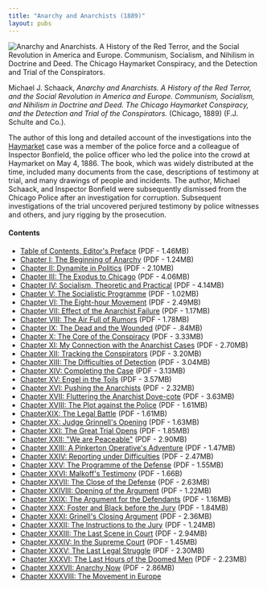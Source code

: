 ```yaml
---
title: "Anarchy and Anarchists (1889)"
layout: pubs
---
```


![Anarchy and Anarchists. A History of the Red Terror, and the Social Revolution in America and Europe. Communism, Socialism, and Nihilism in Doctrine and Deed. The Chicago Haymarket Conspiracy, and the Detection and Trial of the Conspirators.](/img/pub/anarchy/HaymarketAnarchist.jpg)

Michael J. Schaack, _Anarchy and Anarchists. A History of the Red Terror, and the Social Revolution in America and Europe. Communism, Socialism, and Nihilism in Doctrine and Deed. The Chicago Haymarket Conspiracy, and the Detection and Trial of the Conspirators._ (Chicago, 1889) (F.J. Schulte and Co.).

The author of this long and detailed account of the investigations into the [Haymarket](/historical/movements/haymarket/) case was a member of the police force and a colleague of Inspector Bonfield, the police officer who led the police into the crowd at Haymarket on May 4, 1886. The book, which was widely distributed at the time, included many documents from the case, descriptions of testimony at trial, and many drawings of people and incidents. The author, Michael Schaack, and Inspector Bonfield were subsequently dismissed from the Chicago Police after an investigation for corruption. Subsequent investigations of the trial uncovered perjured testimony by police witnesses and others, and jury rigging by the prosecution.

#### Contents
  * [Table of Contents, Editor's Preface](/docs_fk/homicide/AAA/Anarchy.toc.pdf)
    (PDF - 1.46MB)
  * [Chapter I: The Beginning of Anarchy](/docs_fk/homicide/AAA/Anarchy.01.pdf)
    (PDF - 1.24MB)
  * [Chapter II: Dynamite in Politics](/docs_fk/homicide/AAA/Anarchy.02.pdf)
    (PDF - 2.10MB)
  * [Chapter III: The Exodus to Chicago](/docs_fk/homicide/AAA/Anarchy.03.pdf)
    (PDF - 4.06MB)
  * [Chapter IV: Socialism, Theoretic and Practical](/docs_fk/homicide/AAA/Anarchy.04.pdf)
    (PDF - 4.14MB)
  * [Chapter V: The Socialistic Programme](/docs_fk/homicide/AAA/Anarchy.05.pdf)
    (PDF - 1.02MB)
  * [Chapter VI: The Eight-hour Movement](/docs_fk/homicide/AAA/Anarchy.06.pdf)
    (PDF - 2.49MB)
  * [Chapter VII: Effect of the Anarchist Failure](/docs_fk/homicide/AAA/Anarchy.07.pdf)
    (PDF - 1.17MB)
  * [Chapter VIII: The Air Full of Rumors](/docs_fk/homicide/AAA/Anarchy.08.pdf)
    (PDF - 1.78MB)
  * [Chapter IX: The Dead and the Wounded](/docs_fk/homicide/AAA/Anarchy.09.pdf)
    (PDF - .84MB)
  * [Chapter X: The Core of the Conspiracy](/docs_fk/homicide/AAA/Anarchy.10.pdf)
    (PDF - 3.33MB)
  * [Chapter XI: My Connection with the Anarchist Cases](/docs_fk/homicide/AAA/Anarchy.11.pdf)
    (PDF - 2.70MB)
  * [Chapter XII: Tracking the Conspirators](/docs_fk/homicide/AAA/Anarchy.12.pdf)
    (PDF - 3.20MB)
  * [Chapter XIII: The Difficulties of Detection](/docs_fk/homicide/AAA/Anarchy.13.pdf)
    (PDF - 3.04MB)
  * [Chapter XIV: Completing the Case](/docs_fk/homicide/AAA/Anarchy.14.pdf)
    (PDF - 3.13MB)
  * [Chapter XV: Engel in the Toils](/docs_fk/homicide/AAA/Anarchy.15.pdf)
    (PDF - 3.57MB)
  * [Chapter XVI: Pushing the Anarchists](/docs_fk/homicide/AAA/Anarchy.16.pdf)
    (PDF - 2.32MB)
  * [Chapter XVII: Fluttering the Anarchist Dove-cote](/docs_fk/homicide/AAA/Anarchy.17.pdf)
    (PDF - 3.63MB)
  * [Chapter XVIII: The Plot against the Police](/docs_fk/homicide/AAA/Anarchy.18.pdf)
    (PDF - 1.61MB)
  * [ChapterXIX: The Legal Battle](/docs_fk/homicide/AAA/Anarchy.19.pdf)
    (PDF - 1.61MB)
  * [Chapter XX: Judge Grinnell's Opening](/docs_fk/homicide/AAA/Anarchy.20.pdf)
    (PDF - 1.63MB)
  * [Chapter XXI: The Great Trial Opens](/docs_fk/homicide/AAA/Anarchy.21.pdf)
    (PDF - 1.85MB)
  * [Chapter XXII: "We are Peaceable"](/docs_fk/homicide/AAA/Anarchy.22.pdf)
    (PDF - 2.90MB)
  * [Chapter XXIII: A Pinkerton Operative's Adventure](/docs_fk/homicide/AAA/Anarchy.23.pdf)
    (PDF - 1.47MB)
  * [Chapter XXIV: Reporting under Difficulties](/docs_fk/homicide/AAA/Anarchy.24.pdf)
    (PDF - 2.47MB)
  * [Chapter XXV: The Programme of the Defense](/docs_fk/homicide/AAA/Anarchy.25.pdf)
    (PDF - 1.55MB)
  * [Chapter XXVI: Malkoff's Testimony](/docs_fk/homicide/AAA/Anarchy.26.pdf)
    (PDF - 1.66B)
  * [Chapter XXVII: The Close of the Defense](/docs_fk/homicide/AAA/Anarchy.27.pdf)
    (PDF - 2.63MB)
  * [Chapter XXIVIII: Opening of the Argument](/docs_fk/homicide/AAA/Anarchy.28.pdf)
    (PDF - 1.22MB)
  * [Chapter XXIX: The Argument for the Defendants](/docs_fk/homicide/AAA/Anarchy.29.pdf)
    (PDF - 1.16MB)
  * [Chapter XXX: Foster and Black before the Jury](/docs_fk/homicide/AAA/Anarchy.30.pdf)
    (PDF - 1.84MB)
  * [Chapter XXXI: Grinell's Closing Argument](/docs_fk/homicide/AAA/Anarchy.31.pdf)
    (PDF - 2.36MB)
  * [Chapter XXXII: The Instructions to the Jury](/docs_fk/homicide/AAA/Anarchy.32.pdf)
    (PDF - 1.24MB)
  * [Chapter XXXIII: The Last Scene in Court](/docs_fk/homicide/AAA/Anarchy.33.pdf)
    (PDF - 2.94MB)
  * [Chapter XXXIV: In the Supreme Court](/docs_fk/homicide/AAA/Anarchy.34.pdf)
    (PDF - 1.45MB)
  * [Chapter XXXV: The Last Legal Struggle](/docs_fk/homicide/AAA/Anarchy.35.pdf)
    (PDF - 2.30MB)
  * [Chapter XXXVI: The Last Hours of the Doomed Men](/docs_fk/homicide/AAA/Anarchy.36.pdf)
    (PDF - 2.23MB)
  * [Chapter XXXVII: Anarchy Now](/docs_fk/homicide/AAA/Anarchy.37.pdf)
    (PDF - 2.86MB)
  * [Chapter XXXVIII: The Movement in Europe](/docs_fk/homicide/AAA/Anarchy.38.pdf)
